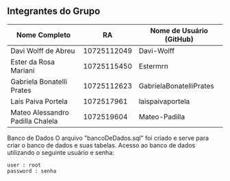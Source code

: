 ## Integrantes do Grupo

| Nome Completo                       | RA             | Nome de Usuário (GitHub)        |
|-------------------------------------|----------------|---------------------------------|
| Davi Wolff de Abreu                 | 10725112049    | Davi-Wolff                      |
| Ester da Rosa Mariani               | 10725115450    | Estermrn                        |
| Gabriela Bonatelli Prates           | 10725112623    | GabrielaBonatelliPrates         |
| Laís Paiva Portela                  | 1072517961     | laispaivaportela                |
| Mateo Alessandro Padilla Chalela    | 1072519604     | Mateo-Padilla                   |

Banco de Dados
O arquivo "bancoDeDados.sql" foi criado e serve para criar o banco de dados e suas tabelas.
Acesso ao banco de dados utilizando o seguinte usuário e senha:
   
    user : root
    password : senha
